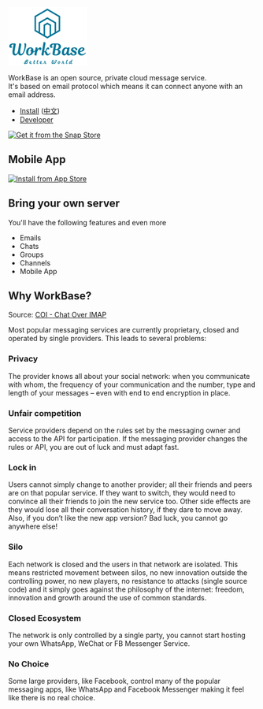 ![WorkBase logo](/public/assets/workbase-v.png)

WorkBase is an open source, private cloud message service.  
It's based on email protocol which means it can connect anyone with an email address.

- [Install](./docs/install.md) ([中文](./docs/install-zh-CN.md))
- [Developer](./docs/develop.md)

[![Get it from the Snap Store](https://snapcraft.io/static/images/badges/en/snap-store-black.svg)](https://snapcraft.io/workbase-server)

## Mobile App

[![Install from App Store](https://user-images.githubusercontent.com/551004/29770691-a2082ff4-8bc6-11e7-89a6-964cd405ea8e.png)](https://itunes.apple.com/app/workbase/id1447713624)

## Bring your own server

You'll have the following features and even more
- Emails
- Chats
- Groups
- Channels
- Mobile App

## Why WorkBase?

Source: [COI - Chat Over IMAP](https://www.coi-dev.org/)

Most popular messaging services are currently proprietary, closed and operated by single providers. This leads to several problems:

### Privacy
The provider knows all about your social network: when you communicate with whom, the frequency of your communication and the number, type and length of your messages – even with end to end encryption in place.

### Unfair competition
Service providers depend on the rules set by the messaging owner and access to the API for participation. If the messaging provider changes the rules or API, you are out of luck and must adapt fast.

### Lock in
Users cannot simply change to another provider; all their friends and peers are on that popular service. If they want to switch, they would need to convince all their friends to join the new service too. Other side effects are they would lose all their conversation history, if they dare to move away. Also, if you don’t like the new app version? Bad luck, you cannot go anywhere else!

### Silo
Each network is closed and the users in that network are isolated. This means restricted movement between silos, no new innovation outside the controlling power, no new players, no resistance to attacks (single source code) and it simply goes against the philosophy of the internet: freedom, innovation and growth around the use of common standards.

### Closed Ecosystem
The network is only controlled by a single party, you cannot start hosting your own WhatsApp, WeChat or FB Messenger Service.

### No Choice
Some large providers, like Facebook, control many of the popular messaging apps, like WhatsApp and Facebook Messenger making it feel like there is no real choice.

